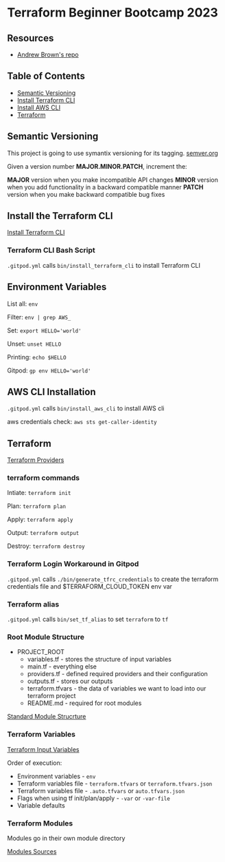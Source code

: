 # Terraform Beginner Bootcamp 2023

## Resources
- [Andrew Brown's repo](https://github.com/omenking/terraform-beginner-bootcamp-2023)

## Table of Contents
- [Semantic Versioning](#semantic-versioning)
- [Install Terraform CLI](#install-the-terraform-cli)
- [Install AWS CLI](#aws-cli-installation)
- [Terraform](#terraform)

## Semantic Versioning

This project is going to use symantix versioning for its tagging.
[semver.org](https://semver.org/)

Given a version number **MAJOR.MINOR.PATCH**, increment the:

**MAJOR** version when you make incompatible API changes
**MINOR** version when you add functionality in a backward compatible manner
**PATCH** version when you make backward compatible bug fixes

## Install the Terraform CLI

[Install Terraform CLI](https://developer.hashicorp.com/terraform/tutorials/aws-get-started/install-cli)

### Terraform CLI Bash Script

`.gitpod.yml` calls `bin/install_terraform_cli` to install Terraform CLI

## Environment Variables

List all: `env`

Filter:  `env | grep AWS_`

Set: `export HELLO='world'`

Unset: `unset HELLO`

Printing: `echo $HELLO`

Gitpod: `gp env HELLO='world'`

## AWS CLI Installation

`.gitpod.yml` calls `bin/install_aws_cli` to install AWS cli

aws credentials check: `aws sts get-caller-identity`

## Terraform

[Terraform Providers](https://registry.terraform.io/)

### terraform commands

Intiate: `terraform init`

Plan: `terraform plan`

Apply: `terraform apply`

Output: `terraform output`

Destroy: `terraform destroy`

### Terraform Login Workaround in Gitpod
`.gitpod.yml` calls `./bin/generate_tfrc_credentials` to create the terraform credentials file and $TERRAFORM_CLOUD_TOKEN env var

### Terraform alias
`.gitpod.yml` calls `bin/set_tf_alias` to set `terraform` to `tf`

### Root Module Structure

- PROJECT_ROOT
  - variables.tf - stores the structure of input variables
  - main.tf - everything else
  - providers.tf - defined required providers and their configuration
  - outputs.tf - stores our outputs
  - terraform.tfvars - the data of variables we want to load into our terraform project
  - README.md - required for root modules

[Standard Module Strucrture](https://developer.hashicorp.com/terraform/language/modules/develop/structure)

### Terraform Variables

[Terraform Input Variables](https://developer.hashicorp.com/terraform/language/values/variables)

Order of execution:
- Environment variables - `env`
- Terraform variables file - `terraform.tfvars` or `terraform.tfvars.json`
- Terraform variables file - `.auto.tfvars` or `auto.tfvars.json`
- Flags when using tf init/plan/apply - `-var` or `-var-file`
- Variable defaults

### Terraform Modules

Modules go in their own module directory

[Modules Sources](https://developer.hashicorp.com/terraform/language/modules/sources)
